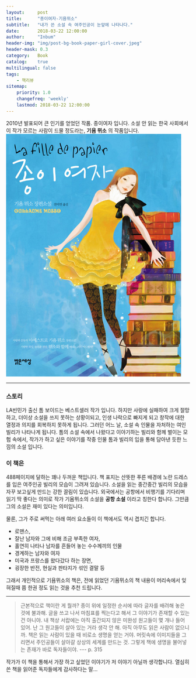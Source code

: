 ```yaml
---
layout:     post
title:      "종이여자-기욤뮈소"
subtitle:   "내가 쓴 소설 속 여주인공이 눈앞에 나타나다."
date:       2018-03-22 12:00:00
author:     "Inbum"
header-img: "img/post-bg-book-paper-girl-cover.jpeg"
header-mask: 0.3
category:   Book
catalog:    true
multilingual: false
tags:
    - 책리뷰
sitemap:
    priority: 1.0
    changefreq: 'weekly'
    lastmod: 2018-03-22 12:00:00
---
```

2010년 발표되어 큰 인기를 얻었던 작품. 종이여자 입니다. 소설 안 읽는 한국 사회에서 이 작가 모르는 사람이 드물 정도라는, **기욤 뮈소** 의 작품입니다.
![종이여자 책표지](/img/post-bg-book-paper-girl-cover.jpeg)

*** 
### 스토리
LA빈민가 출신 톰 보이드는 베스트셀러 작가 입니다. 하지만 사랑에 실패하여 크게 절망하고, 더이상 소설을 쓰지 못하는 상황이되고, 인생 나락으로 빠지게 되고 창작에 대한 열정과 의지를 회복하지 못하게 됩니다. 그러던 어느 날, 소설 속 인물을 자처하는 여인 빌리가 나타나게 됩니다. 톰의 소설 속에서 나왔다고 이야기하는 빌리와 함께 벌이는 모험 속에서, 작가가 하고 싶은 이야기를 작중 인물 톰과 빌리의 입을 통해 담아낸 듯한 느낌의 소설 입니다.

### 이 책은
488페이지에 달하는 꽤나 두꺼운 책입니다. 책 표지는 산뜻한 푸른 배경에 노란 드레스를 입은 여주인공 빌리의 모습이 그려져 있습니다. 소설을 읽는 중간중간 빌리의 모습을 자꾸 보고싶게 만드는 강한 끌림이 있습니다. 외국에서는 공항에서 비행기를 기다리며 읽기 딱 좋다는 의미로 작가 기욤뮈소의 소설을 **공항 소설** 이라고 칭한다 합니다. 그만큼 그의 소설은 재미 있다는 의미입니다. 

물론, 그가 주로 써먹는 아래 여러 요소들이 이 책에서도 역시 겹치긴 합니다.
 - 로맨스, 
 - 잘난 남자와 그에 비해 조금 부족한 여자,
 - 홀연히 나타나 남자를 흔들어 놓는 수수께끼의 인물
 - 경계하는 남자와 여자 
 - 미국과 프랑스를 왔다갔다 하는 장면,
 - 굉장한 반전, 현실과 판타지가 섞인 결말 등

그래서 개인적으로 기욤뮈소의 책은, 전에 읽었던 기욤뮈소의 책 내용이 머리속에서 잊혀질때 쯤 한권 정도 읽는 것을 추천 드립니다.

***
> 근본적으로 책이란 게 뭘까? 종이 위에 일정한 순서에 따라 글자를 배려해 놓은 것에 불과해. 글을 쓰고 나서 마침표를 찍는다고 해서 그 이야기가 존재할 수 있는건 아니야. 내 책상 서랍에는 아직 출간되지 않은 미완성 원고들이 몇 개나 들어 있어. 난 그 원고들이 살아 있는 거라 생각 안 해. 아직 아무도 읽은 사람이 없으니까. 책은 읽는 사람이 있을 때 비로소 생명을 얻는 거야. 머릿속에 이미지들을 그리면서 주인공들이 살아갈 상상의 세계를 만드는 것. 그렇게 책에 생명을 불어넣는 존재가 바로 독자들이야.
> --- p. 315

작가가 이 책을 통해서 가장 하고 싶었던 이야기가 저 이야기 아닐까 생각합니다. 열심히 쓴 책을 읽어준 독자들에게 감사하다는 말...